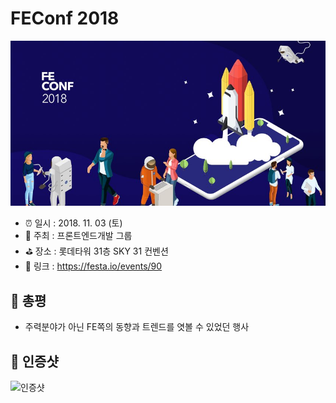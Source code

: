 # FEConf 2018

![FEConf 2018](image.jpg)

- ⏰ 일시 : 2018. 11. 03 (토)
- 💁 주최 : 프론트엔드개발 그룹
- ⛳ 장소 : 롯데타워 31층 SKY 31 컨벤션 
- 🔗 링크 : https://festa.io/events/90

## 👏 총평 

- 주력분야가 아닌 FE쪽의 동향과 트렌드를 엿볼 수 있었던 행사

## 📸 인증샷

![인증샷](self.png)
